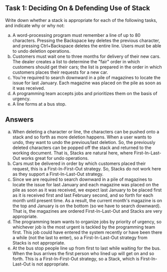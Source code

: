 ## Task 1: Deciding On & Defending Use of Stack

Write down whether a stack is appropriate for each of the following tasks, and indicate why or why not:

<ol type = "a">
    <li> 
    A word-processing program must remember a line of up to 80 characters. Pressing the Backspace key deletes the previous character, and pressing Ctrl+Backspace deletes the entire line. Users must be able to undo deletion operations.
    </li> 
    <li>
    Customers must wait one to three months for delivery of their new cars. The dealer creates a list to determine the "fair" order in which customers should get their cars; the list is prepared in the order in which customers places their requests for a new car.
    </li>
    <li>
    You're required to search downward in a pile of magazines to locate the issue for last January. Each magazine was placed on the pile as soon as it was received.
    </li>
    <li>
    A programming team accepts jobs and prioritizes them on the basis of urgency.
    </li>
    <li>
    A line forms at a bus stop.
    </li>
</ol>

## Answers

<ol type = "a">
    <li> 
    When deleting a character or line, the characters can be pushed onto a stack and so forth as more deletion happens. When a user wants to undo, they want to undo the previous/last deletion. So, the previously deleted characters can be popped off the stack and returned to the working document. That is, Stacks are natural here, where First-In-Last-Out works great for undo operations.
    </li> 
    <li>
    Cars must be delivered in order by which customers placed their request, this is a First-In-First-Out strategy. So, Stacks do not work here as they support a First-In-Last-Out strategy.
    </li>
    <li>
    Since we are required to search downward in a pile of magazines to locate the issue for last January and each magazine was placed on the pile as soon as it was received, we expect last January to be placed first as it is received first and last February second, and so forth for each month until present time. As a result, the current month's magazine is on the top and January is on the bottom (so we have to search downward). That is, the magazines are ordered First-In-Last-Out and Stacks are very appropriate.
    </li>
    <li>
    The programming team wants to organize jobs by priority of urgency, so whichever job is the most urgent is tackled by the programming team first. This job could have entered the system recently or have been there a while (not the last to enter), so a First-In-Last-Out strategy from Stacks is not appropriate.
    </li>
    <li>
    At the bus stop people line up from first to last while waiting for the bus. When the bus arrives the first person who lined up will get on and so forth. This is a First-In-First-Out strategy, so a Stack, which is First-In-Last-Out is not appropriate.
    </li>
</ol>